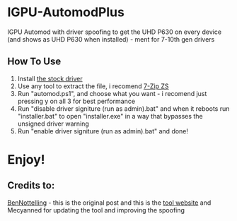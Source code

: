 # IGPU-AutomodPlus
IGPU Automod with driver spoofing to get the UHD P630 on every device (and shows as UHD P630 when installed) - ment for 7-10th gen drivers

## How To Use
1. Install [the stock driver](https://www.intel.com/content/www/us/en/download/776137/intel-7th-10th-gen-processor-graphics-windows.html)
2. Use any tool to extract the file, i recomend [7-Zip ZS](https://github.com/mcmilk/7-Zip-zstd/releases)
3. Run "automod.ps1", and choose what you want - i recomend just pressing y on all 3 for best performance
4. Run "disable driver signiture (run as admin).bat" and when it reboots run "installer.bat" to open "installer.exe" in a way that bypasses the unsigned driver warning
5. Run "enable driver signiture (run as admin).bat" and done!

# Enjoy!

## Credits to:
[BenNottelling](https://www.reddit.com/r/lowendgaming/comments/a4if12/intel_igpu_driver_tweaker_igpuautomod/) - this is the original post and this is the [tool website](https://igpumods.weebly.com/download-the-tool.html)
and Mecyanned for updating the tool and improving the spoofing

